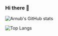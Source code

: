 ### Hi there 👋


![Arnub's GitHub stats](https://github-readme-stats.vercel.app/api?username=arnub&theme=highcontrast&show_icons=true)

![Top Langs](https://github-readme-stats.vercel.app/api/top-langs/?username=arnub&theme=highcontrast)


<!--
**arnub/arnub** is a ✨ _special_ ✨ repository because its `README.md` (this file) appears on your GitHub profile.

Here are some ideas to get you started:

- 🔭 I’m currently working on ...
- 🌱 I’m currently learning ...
- 👯 I’m looking to collaborate on ...
- 🤔 I’m looking for help with ...
- 💬 Ask me about ...
- 📫 How to reach me: ...
- 😄 Pronouns: ...
- ⚡ Fun fact: ...


[![Github](https://img.shields.io/github/followers/arnub?label=Follow&style=social)](https://github.com/arnub)
-->
